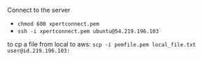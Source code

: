Connect to the server

- ```chmod 600 xpertconnect.pem```
- ```ssh -i xpertconnect.pem ubuntu@54.219.196.103```


to cp a file from local to aws: ```scp -i pemfile.pem local_file.txt user@id.219.196.103:```
